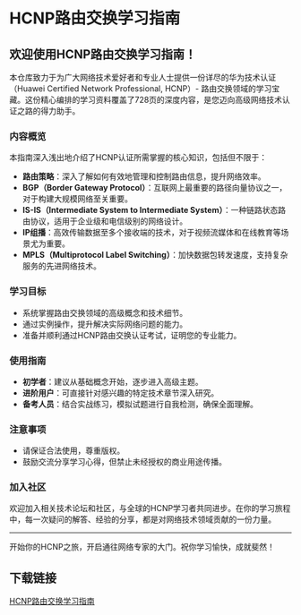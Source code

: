 # HCNP路由交换学习指南

## 欢迎使用HCNP路由交换学习指南！

本仓库致力于为广大网络技术爱好者和专业人士提供一份详尽的华为技术认证（Huawei Certified Network Professional, HCNP）- 路由交换领域的学习宝藏。这份精心编排的学习资料覆盖了728页的深度内容，是您迈向高级网络技术认证之路的得力助手。

### 内容概览

本指南深入浅出地介绍了HCNP认证所需掌握的核心知识，包括但不限于：
- **路由策略**：深入了解如何有效地管理和控制路由信息，提升网络效率。
- **BGP（Border Gateway Protocol）**：互联网上最重要的路径向量协议之一，对于构建大规模网络至关重要。
- **IS-IS（Intermediate System to Intermediate System）**：一种链路状态路由协议，适用于企业级和电信级别的网络设计。
- **IP组播**：高效传输数据至多个接收端的技术，对于视频流媒体和在线教育等场景尤为重要。
- **MPLS（Multiprotocol Label Switching）**：加快数据包转发速度，支持复杂服务的先进网络技术。

### 学习目标

- 系统掌握路由交换领域的高级概念和技术细节。
- 通过实例操作，提升解决实际网络问题的能力。
- 准备并顺利通过HCNP路由交换认证考试，证明您的专业能力。

### 使用指南

- **初学者**：建议从基础概念开始，逐步进入高级主题。
- **进阶用户**：可直接针对感兴趣的特定技术章节深入研究。
- **备考人员**：结合实战练习，模拟试题进行自我检测，确保全面理解。

### 注意事项

- 请保证合法使用，尊重版权。
- 鼓励交流分享学习心得，但禁止未经授权的商业用途传播。

### 加入社区

欢迎加入相关技术论坛和社区，与全球的HCNP学习者共同进步。在你的学习旅程中，每一次疑问的解答、经验的分享，都是对网络技术领域贡献的一份力量。

---

开始你的HCNP之旅，开启通往网络专家的大门。祝你学习愉快，成就斐然！

## 下载链接

[HCNP路由交换学习指南](https://pan.quark.cn/s/1b251b8e17f6)